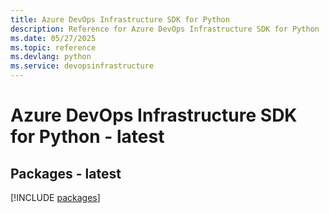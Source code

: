 ```yaml
---
title: Azure DevOps Infrastructure SDK for Python
description: Reference for Azure DevOps Infrastructure SDK for Python
ms.date: 05/27/2025
ms.topic: reference
ms.devlang: python
ms.service: devopsinfrastructure
---
```

# Azure DevOps Infrastructure SDK for Python - latest
## Packages - latest
[!INCLUDE [packages](devops-infrastructure-index.md)]